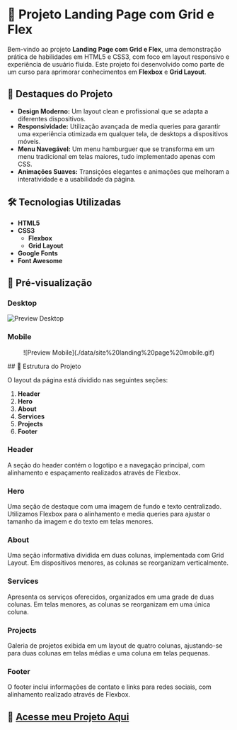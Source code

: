 # 🚀 Projeto Landing Page com Grid e Flex

Bem-vindo ao projeto **Landing Page com Grid e Flex**, uma demonstração prática de habilidades em HTML5 e CSS3, com foco em layout responsivo e experiência de usuário fluida. Este projeto foi desenvolvido como parte de um curso para aprimorar conhecimentos em **Flexbox** e **Grid Layout**.

## 🌟 Destaques do Projeto

- **Design Moderno:** Um layout clean e profissional que se adapta a diferentes dispositivos.
- **Responsividade:** Utilização avançada de media queries para garantir uma experiência otimizada em qualquer tela, de desktops a dispositivos móveis.
- **Menu Navegável:** Um menu hamburguer que se transforma em um menu tradicional em telas maiores, tudo implementado apenas com CSS.
- **Animações Suaves:** Transições elegantes e animações que melhoram a interatividade e a usabilidade da página.

## 🛠️ Tecnologias Utilizadas

- **HTML5**
- **CSS3**
  - **Flexbox**
  - **Grid Layout**
- **Google Fonts**
- **Font Awesome**

## 📸 Pré-visualização

### Desktop

![Preview Desktop](./data/site%20landing%20page.gif)

### Mobile
<p align="center">
![Preview Mobile](./data/site%20landing%20page%20mobile.gif)
</p>
## 📐 Estrutura do Projeto

O layout da página está dividido nas seguintes seções:

1. **Header**
2. **Hero**
3. **About**
4. **Services**
5. **Projects**
6. **Footer**

### Header

A seção do header contém o logotipo e a navegação principal, com alinhamento e espaçamento realizados através de Flexbox.

### Hero

Uma seção de destaque com uma imagem de fundo e texto centralizado. Utilizamos Flexbox para o alinhamento e media queries para ajustar o tamanho da imagem e do texto em telas menores.

### About

Uma seção informativa dividida em duas colunas, implementada com Grid Layout. Em dispositivos menores, as colunas se reorganizam verticalmente.

### Services

Apresenta os serviços oferecidos, organizados em uma grade de duas colunas. Em telas menores, as colunas se reorganizam em uma única coluna.

### Projects

Galeria de projetos exibida em um layout de quatro colunas, ajustando-se para duas colunas em telas médias e uma coluna em telas pequenas.

### Footer

O footer inclui informações de contato e links para redes sociais, com alinhamento realizado através de Flexbox.

## 🚀 [Acesse meu Projeto Aqui](https://guilherme-dev15.github.io/landing-page-com-grid-agencia-xyz-/)